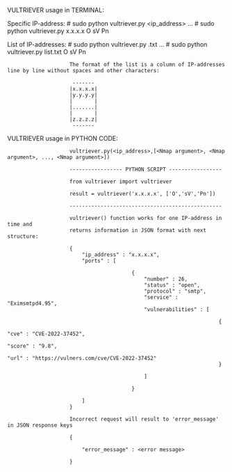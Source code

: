 VULTRIEVER usage in TERMINAL:Specific IP-address:    # sudo python vultriever.py <ip_address> <Nmap argument> <Nmap argument> ... <Nmap argument>                        # sudo python vultriever.py x.x.x.x O sV Pn                        List of IP-addresses:   # sudo python vultriever.py <filename>.txt <Nmap argument> <Nmap argument> ... <Nmap argument>                        # sudo python vultriever.py list.txt O sV Pn                        The format of the list is a column of IP-addresses line by line without spaces and other characters:                                                 -------                        |x.x.x.x|                        |y.y.y.y|                        |       |                        |.......|                        |       |                        |z.z.z.z|                         -------                         VULTRIEVER usage in PYTHON CODE:                            vultriever.py(<ip_address>,[<Nmap argument>, <Nmap argument>, ..., <Nmap argument>])                        ----------------- PYTHON SCRIPT -----------------                                                from vultriever import vultriever                        result = vultriever('x.x.x.x', ['O','sV','Pn'])                                                -------------------------------------------------                        vultriever() function works for one IP-address in time and                         returns information in JSON format with next structure:                        {                            "ip_address" : "x.x.x.x",                            "ports" : [                                                                            {                                                "number" : 26,                                                "status" : "open",                                                "protocol" : "smtp",                                                "service" : "Eximsmtpd4.95",                                                "vulnerabilities" : [                                                                                                                            {                                                                            "cve" : "CVE-2022-37452",                                                                            "score" : "9.8",                                                                            "url" : "https://vulners.com/cve/CVE-2022-37452"                                                                        }                                                                                                    ]                                                                                            }                                                            ]                        }                        Incorrect request will result to 'error_message' in JSON response keys                                                {                                                        "error_message" : <error message>                                                    }